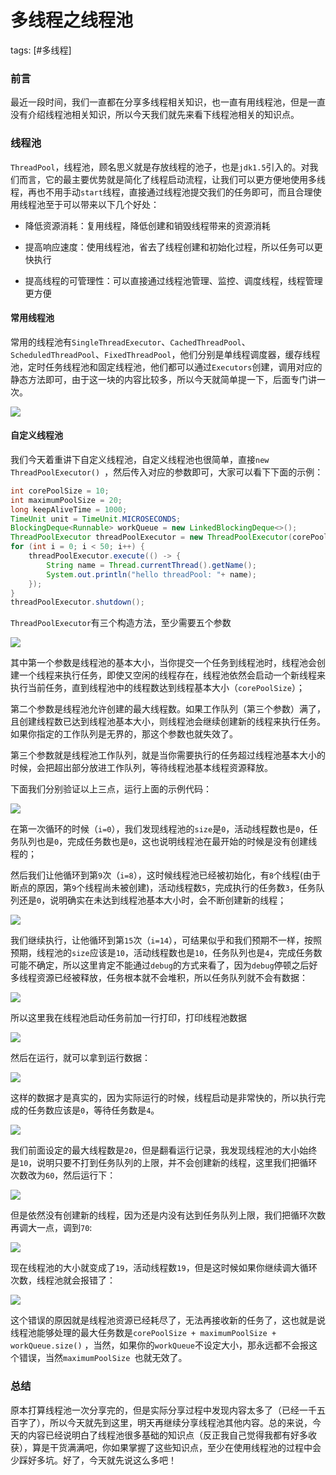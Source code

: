 # 多线程之线程池
tags: [#多线程]

### 前言

最近一段时间，我们一直都在分享多线程相关知识，也一直有用线程池，但是一直没有介绍线程池相关知识，所以今天我们就先来看下线程池相关的知识点。

### 线程池

`ThreadPool`，线程池，顾名思义就是存放线程的池子，也是`jdk1.5`引入的。对我们而言，它的最主要优势就是简化了线程启动流程，让我们可以更方便地使用多线程，再也不用手动`start`线程，直接通过线程池提交我们的任务即可，而且合理使用线程池至于可以带来以下几个好处：

- 降低资源消耗：复用线程，降低创建和销毁线程带来的资源消耗

- 提高响应速度：使用线程池，省去了线程创建和初始化过程，所以任务可以更快执行

- 提高线程的可管理性：可以直接通过线程池管理、监控、调度线程，线程管理更方便

  

#### 常用线程池

常用的线程池有`SingleThreadExecutor`、`CachedThreadPool`、`ScheduledThreadPool`、`FixedThreadPool`，他们分别是单线程调度器，缓存线程池，定时任务线程池和固定线程池，他们都可以通过`Executors`创建，调用对应的静态方法即可，由于这一块的内容比较多，所以今天就简单提一下，后面专门讲一次。

![](
https://syske-pic-bed.oss-cn-hangzhou.aliyuncs.com/imgs/20210714085130.png)

#### 自定义线程池

我们今天着重讲下自定义线程池，自定义线程池也很简单，直接`new ThreadPoolExecutor() `，然后传入对应的参数即可，大家可以看下下面的示例：

```java
int corePoolSize = 10;
int maximumPoolSize = 20;
long keepAliveTime = 1000;
TimeUnit unit = TimeUnit.MICROSECONDS;
BlockingDeque<Runnable> workQueue = new LinkedBlockingDeque<>();
ThreadPoolExecutor threadPoolExecutor = new ThreadPoolExecutor(corePoolSize, maximumPoolSize, keepAliveTime, unit, workQueue);
for (int i = 0; i < 50; i++) {
    threadPoolExecutor.execute(() -> {
        String name = Thread.currentThread().getName();
        System.out.println("hello threadPool: "+ name);
    });
}
threadPoolExecutor.shutdown();
```

`ThreadPoolExecutor`有三个构造方法，至少需要五个参数

![](
https://syske-pic-bed.oss-cn-hangzhou.aliyuncs.com/imgs/20210714085458.png)

其中第一个参数是线程池的基本大小，当你提交一个任务到线程池时，线程池会创建一个线程来执行任务，即使又空闲的线程存在，线程池依然会启动一个新线程来执行当前任务，直到线程池中的线程数达到线程基本大小（`corePoolSize`）；

第二个参数是线程池允许创建的最大线程数。如果工作队列（第三个参数）满了，且创建线程数已达到线程池基本大小，则线程池会继续创建新的线程来执行任务。如果你指定的工作队列是无界的，那这个参数也就失效了。

第三个参数就是线程池工作队列，就是当你需要执行的任务超过线程池基本大小的时候，会把超出部分放进工作队列，等待线程池基本线程资源释放。

下面我们分别验证以上三点，运行上面的示例代码：

![](
https://syske-pic-bed.oss-cn-hangzhou.aliyuncs.com/imgs/images/20210714125006.png)

在第一次循环的时候（`i=0`），我们发现线程池的`size`是`0`，活动线程数也是`0`，任务队列也是`0`，完成任务数也是`0`，这也说明线程池在最开始的时候是没有创建线程的；

然后我们让他循环到第`9`次（`i=8`），这时候线程池已经被初始化，有`8`个线程(由于断点的原因，第`9`个线程尚未被创建)，活动线程数`5`，完成执行的任务数`3`，任务队列还是`0`，说明确实在未达到线程池基本大小时，会不断创建新的线程；

![](
https://syske-pic-bed.oss-cn-hangzhou.aliyuncs.com/imgs/images/20210714125342.png)

我们继续执行，让他循环到第`15`次（`i=14`），可结果似乎和我们预期不一样，按照预期，线程池的`size`应该是`10`，活动线程数也是`10`，任务队列也是`4`，完成任务数可能不确定，所以这里肯定不能通过`debug`的方式来看了，因为`debug`停顿之后好多线程资源已经被释放，任务根本就不会堆积，所以任务队列就不会有数据：

![](
https://syske-pic-bed.oss-cn-hangzhou.aliyuncs.com/imgs/images/20210714125859.png)

所以这里我在线程池启动任务前加一行打印，打印线程池数据

![](
https://syske-pic-bed.oss-cn-hangzhou.aliyuncs.com/imgs/images/20210714130855.png)

然后在运行，就可以拿到运行数据：

![](
https://syske-pic-bed.oss-cn-hangzhou.aliyuncs.com/imgs/images/20210714130949.png)

这样的数据才是真实的，因为实际运行的时候，线程启动是非常快的，所以执行完成的任务数应该是`0`，等待任务数是`4`。

![](
https://syske-pic-bed.oss-cn-hangzhou.aliyuncs.com/imgs/images/20210714131312.png)

我们前面设定的最大线程数是`20`，但是翻看运行记录，我发现线程池的大小始终是`10`，说明只要不打到任务队列的上限，并不会创建新的线程，这里我们把循环次数改为`60`，然后运行下：

![](
https://syske-pic-bed.oss-cn-hangzhou.aliyuncs.com/imgs/images/20210714131621.png)

但是依然没有创建新的线程，因为还是内没有达到任务队列上限，我们把循环次数再调大一点，调到`70`:

![](
https://syske-pic-bed.oss-cn-hangzhou.aliyuncs.com/imgs/images/20210714131753.png)

现在线程池的大小就变成了`19`，活动线程数`19`，但是这时候如果你继续调大循环次数，线程池就会报错了：

![](
https://syske-pic-bed.oss-cn-hangzhou.aliyuncs.com/imgs/images/20210714131956.png)

这个错误的原因就是线程池资源已经耗尽了，无法再接收新的任务了，这也就是说线程池能够处理的最大任务数是`corePoolSize + maximumPoolSize + workQueue.size()`  ，当然，如果你的`workQueue`不设定大小，那永远都不会报这个错误，当然`maximumPoolSize `也就无效了。

### 总结

原本打算线程池一次分享完的，但是实际分享过程中发现内容太多了（已经一千五百字了），所以今天就先到这里，明天再继续分享线程池其他内容。总的来说，今天的内容已经说明白了线程池很多基础的知识点（反正我自己觉得我都有好多收获），算是干货满满吧，你如果掌握了这些知识点，至少在使用线程池的过程中会少踩好多坑。好了，今天就先说这么多吧！

